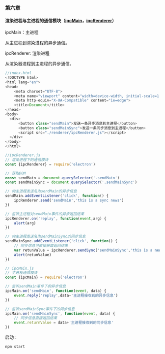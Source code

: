 ### 第六章

#### 渲染进程与主进程的通信模块（[ipcMain](https://electronjs.org/docs/api/ipc-main#eventreturnvalue)，[ipcRenderer](https://electronjs.org/docs/api/ipc-renderer)）

ipcMain：主进程

从主进程到渲染进程的异步通信。

ipcRenderer: 渲染进程

从渲染器进程到主进程的异步通信。

```javascript
//index.html
<!DOCTYPE html>
<html lang="en">
<head>
    <meta charset="UTF-8">
    <meta name="viewport" content="width=device-width, initial-scale=1.0">
    <meta http-equiv="X-UA-Compatible" content="ie=edge">
    <title>Document</title>
</head>
<body>
  <div>
      <button class="sendMain">发送一条异步消息到主进程</button>
      <button class="sendMainSync">发送一条同步消息到主进程</button>
      <script src="./renderer/ipcRenderer.js"></script>
  </div>
</body>
</html>

```

```javascript
//ipcRenderer.js
// 渲染进程下的通信模块
const {ipcRenderer} = require('electron')

// 获取DOM
const sendMain = document.querySelector('.sendMain')
const sendMainSync = document.querySelector('.sendMainSync')

// 向主进程发送名为sendMain的异步信息
sendMain.addEventListener('click', function() {
    ipcRenderer.send('sendMain','this is a sync news')
})

// 监听主进程对sendMain事件的异步返回结果
ipcRenderer.on('replay', function(event,arg) {
    alert(arg)
})

// 向主进程发送名为sendMainSync的同步信息
sendMainSync.addEventListener('click', function() {
    // 同步信息可直接获取返回结果
    var retunValue = ipcRenderer.sendSync('sendMainSync','this is a news')
    alert(retunValue)
})
```

```javascript
// ipcMain.js
// 主进程通信模块
const {ipcMain} = require('electron')

// 监听sendMain事件下的异步信息
ipcMain.on('sendMain', function(event, data) {
    event.reply('replay',data+'主进程接收到的异步信息')
})

// 监听sendMainSync事件下的同步信息
ipcMain.on('sendMainSync', function(event, data) {
    // 同步信息直接返回结果
    event.returnValue = data+'主进程接收到的同步信息'
})
```

启动：

```javascript
npm start
```

